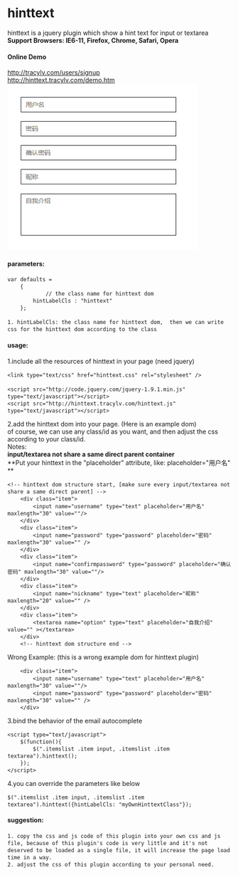 hinttext
========

hinttext is a jquery plugin which show a hint text for input or textarea              
**Support Browsers: IE6-11, Firefox, Chrome, Safari, Opera**

#### Online Demo
http://tracylv.com/users/signup        
http://hinttext.tracylv.com/demo.htm                     
![hinttext][1]         
#### parameters:
```
var defaults =
    {
	        // the class name for hinttext dom
		hintLabelCls : "hinttext"
    };

1. hintLabelCls: the class name for hinttext dom,  then we can write css for the hinttext dom according to the class       
```
#### usage:
1.include all the resources of hinttext in your page (need jquery)
```
<link type="text/css" href="hinttext.css" rel="stylesheet" />        

<script src="http://code.jquery.com/jquery-1.9.1.min.js" type="text/javascript"></script>              
<script src="http://hinttext.tracylv.com/hinttext.js" type="text/javascript"></script>              
```
2.add the hinttext dom into your page. (Here is an example dom)                
of course, we can use any class/id as you want, and then adjust the css according to your class/id.         
Notes:          
**input/textarea not share a same direct parent container**            
**Put your hinttext in the "placeholder" attribute, like: placeholder="用户名" **          

```
<!-- hinttext dom structure start, [make sure every input/textarea not share a same direct parent] -->
	<div class="item">
		<input name="username" type="text" placeholder="用户名" maxlength="30" value=""/>			   
	</div>
	<div class="item">
		<input name="password" type="password" placeholder="密码" maxlength="30" value="" />				
	</div>
	<div class="item">
		<input name="confirmpassword" type="password" placeholder="确认密码" maxlength="30" value=""/>				
	</div>
	<div class="item">
		<input name="nickname" type="text" placeholder="昵称" maxlength="20" value="" />				
	</div>
	<div class="item">
		<textarea name="option" type="text" placeholder="自我介绍" value="" ></textarea>			
	</div>
	<!-- hinttext dom structure end -->
```

Wrong Example:  (this is a wrong example dom for hinttext plugin)           
```
	<div class="item">
		<input name="username" type="text" placeholder="用户名" maxlength="30" value=""/>
		<input name="password" type="password" placeholder="密码" maxlength="30" value="" />
	</div>
```


3.bind the behavior of the email autocomplete
```
<script type="text/javascript">
    $(function(){
	    $(".itemslist .item input, .itemslist .item textarea").hinttext();
    });
</script>
```
4.you can override the parameters like below
```
$(".itemslist .item input, .itemslist .item textarea").hinttext({hintLabelCls: "myOwnHinttextClass"});
```
#### suggestion:
```
1. copy the css and js code of this plugin into your own css and js file, because of this plugin's code is very little and it's not deserved to be loaded as a single file, it will increase the page load time in a way.
2. adjust the css of this plugin according to your personal need.
```
[1]:https://github.com/tracylv/hinttext/blob/master/demo_screenshot.jpg


